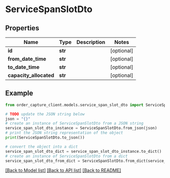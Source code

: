 # ServiceSpanSlotDto


## Properties

Name | Type | Description | Notes
------------ | ------------- | ------------- | -------------
**id** | **str** |  | [optional] 
**from_date_time** | **str** |  | [optional] 
**to_date_time** | **str** |  | [optional] 
**capacity_allocated** | **str** |  | [optional] 

## Example

```python
from order_capture_client.models.service_span_slot_dto import ServiceSpanSlotDto

# TODO update the JSON string below
json = "{}"
# create an instance of ServiceSpanSlotDto from a JSON string
service_span_slot_dto_instance = ServiceSpanSlotDto.from_json(json)
# print the JSON string representation of the object
print(ServiceSpanSlotDto.to_json())

# convert the object into a dict
service_span_slot_dto_dict = service_span_slot_dto_instance.to_dict()
# create an instance of ServiceSpanSlotDto from a dict
service_span_slot_dto_from_dict = ServiceSpanSlotDto.from_dict(service_span_slot_dto_dict)
```
[[Back to Model list]](../README.md#documentation-for-models) [[Back to API list]](../README.md#documentation-for-api-endpoints) [[Back to README]](../README.md)


